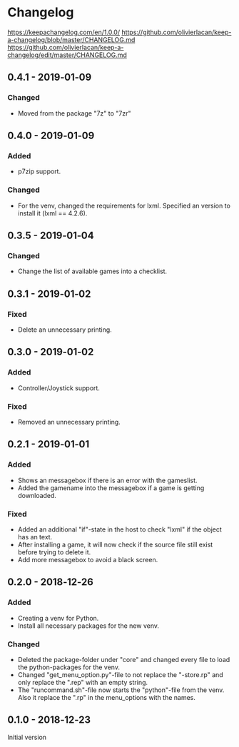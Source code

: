 # Changelog

https://keepachangelog.com/en/1.0.0/
https://github.com/olivierlacan/keep-a-changelog/blob/master/CHANGELOG.md
https://github.com/olivierlacan/keep-a-changelog/edit/master/CHANGELOG.md

## 


## 0.4.1 - 2019‑01‑09

### Changed
- Moved from the package "7z" to "7zr"


## 0.4.0 - 2019‑01‑09

### Added
- p7zip support.

### Changed
- For the venv, changed the requirements for lxml. Specified an version to install it (lxml == 4.2.6).


## 0.3.5 - 2019‑01‑04

### Changed
- Change the list of available games into a checklist.


## 0.3.1 - 2019‑01‑02

### Fixed
- Delete an unnecessary printing.


## 0.3.0 - 2019‑01‑02

### Added
- Controller/Joystick support.

### Fixed
- Removed an unnecessary printing.


## 0.2.1 - 2019‑01‑01

### Added
- Shows an messagebox if there is an error with the gameslist.
- Added the gamename into the messagebox if a game is getting downloaded.

### Fixed
- Added an additional "if"-state in the host to check "lxml" if the object has an text.
- After installing a game, it will now check if the source file still exist before trying to delete it.
- Add more messagebox to avoid a black screen.


## 0.2.0 - 2018‑12‑26

### Added
- Creating a venv for Python.
- Install all necessary packages for the new venv.

### Changed
- Deleted the package-folder under "core" and changed every file to load the python-packages for the venv.
- Changed "get_menu_option.py"-file to not replace the "-store.rp" and only replace the ".rep" with an empty string.
- The "runcommand.sh"-file now starts the "python"-file from the venv. Also it replace the ".rp" in the menu_options with the names.


## 0.1.0 - 2018‑12‑23

Initial version

